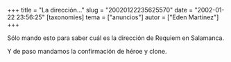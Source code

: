 +++
title = "La dirección..."
slug = "20020122235625570"
date = "2002-01-22 23:56:25"
[taxonomies]
tema = ["anuncios"]
autor = ["Eden Martinez"]
+++

Sólo mando esto para saber cuál es la dirección de Requiem en Salamanca.

Y de paso mandamos la confirmación de héroe y clone.

